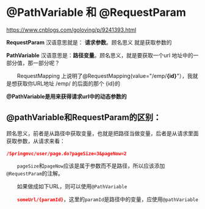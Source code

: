 # @PathVariable 和 @RequestParam

https://www.cnblogs.com/goloving/p/9241393.html

**RequestParam**  汉语意思就是： **请求参数**。顾名思义 就是获取参数的

**PathVariable** 汉语意思是：**路径变量**。顾名思义，就是要获取一个url 地址中的一部分值，那一部分呢？

　　RequestMapping 上说明了@RequestMapping(value="/emp/**{id}**"），我就是想获取你URL地址 /emp/ 的后面的那个 {id}的

**@PathVariable是用来获得请求url中的动态参数的**



## @pathVariable和RequestParam的区别：

顾名思义，前者是从路径中获取变量，也就是把路径当做变量，后者是从请求里面获取参数，从请求来看：

​	 **<font color='red'>`/Springmvc/user/page.do?pageSize=3&pageNow=2`</font>**

　　`pageSize`和`pageNow`应该是属于参数而不是路径，所以应该添加`@RequestParam`的注解。

　　如果做成如下URL，则可以使用`@PathVariable`

　　**<font color='red'>`someUrl/{paramId}`</font>**，这里的`paramId`是路径中的变量，应使用`@pathVariable`